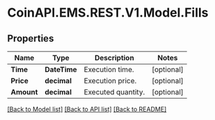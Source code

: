 # CoinAPI.EMS.REST.V1.Model.Fills

## Properties

Name | Type | Description | Notes
------------ | ------------- | ------------- | -------------
**Time** | **DateTime** | Execution time. | [optional] 
**Price** | **decimal** | Execution price. | [optional] 
**Amount** | **decimal** | Executed quantity. | [optional] 

[[Back to Model list]](../README.md#documentation-for-models) [[Back to API list]](../README.md#documentation-for-api-endpoints) [[Back to README]](../README.md)

